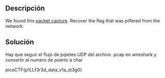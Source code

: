## Descripción
We found this [packet capture](https://jupiter.challenges.picoctf.org/static/b506393b6f9d53b94011df000c534759/capture.pcap). Recover the flag that was pilfered from the network.
## Solución
Hay que seguir el flujo de pqietes UDP del archivo .pcap en wireshark y convertir el numero de puerto a char

picoCTF{p1LLf3r3d_data_v1a_st3g0}
